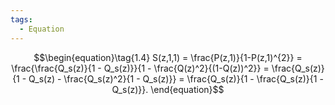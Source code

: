 ```yaml
---
tags:
  - Equation
---
```

$$\begin{equation}\tag{1.4}
    S(z,1,1) = \frac{P(z,1)}{1-P(z,1)^{2}} = \frac{\frac{Q_s(z)}{1 - Q_s(z)}}{1 - \frac{Q(z)^2}{(1-Q(z))^2}} = \frac{Q_s(z)}{1 - Q_s(z) - \frac{Q_s(z)^2}{1 - Q_s(z)}}
    = \frac{Q_s(z)}{1 - \frac{Q_s(z)}{1 - Q_s(z)}}.
  \end{equation}$$